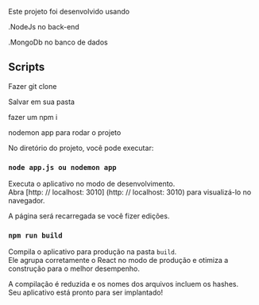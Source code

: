 Este projeto foi desenvolvido usando

.NodeJs no back-end <br />

.MongoDb no banco de dados <br />


## Scripts 

Fazer git clone <br />

Salvar em sua pasta <br />

fazer um npm i <br />

nodemon app para rodar o projeto <br />

No diretório do projeto, você pode executar: <br />

### `node app.js ou nodemon app`

Executa o aplicativo no modo de desenvolvimento. <br />
Abra [http: // localhost: 3010] (http: // localhost: 3010) para visualizá-lo no navegador.

A página será recarregada se você fizer edições. <br />


### `npm run build`

Compila o aplicativo para produção na pasta `build`. <br />
Ele agrupa corretamente o React no modo de produção e otimiza a construção para o melhor desempenho.

A compilação é reduzida e os nomes dos arquivos incluem os hashes. <br />
Seu aplicativo está pronto para ser implantado!


